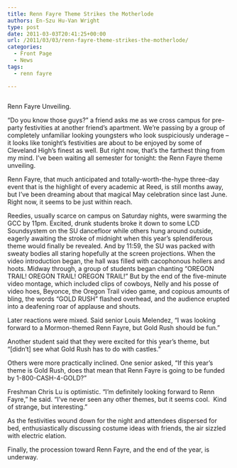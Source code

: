 ```yaml
---
title: Renn Fayre Theme Strikes the Motherlode
authors: En-Szu Hu-Van Wright
type: post
date: 2011-03-03T20:41:25+00:00
url: /2011/03/03/renn-fayre-theme-strikes-the-motherlode/
categories:
  - Front Page
  - News
tags:
  - renn fayre

---
```

<div id="attachment_651" style="width: 287px" class="wp-caption alignleft">
  <a href="https://i1.wp.com/www.reedquest.org/wp-content/uploads/2011/03/view-1.jpg"><img class="size-full wp-image-651" title="view-1" src="https://i1.wp.com/www.reedquest.org/wp-content/uploads/2011/03/view-1.jpg?resize=277%2C184" alt="" data-recalc-dims="1" /></a>
  
  <p class="wp-caption-text">
    Renn Fayre Unveiling.
  </p>
</div>

“Do you know those guys?” a friend asks me as we cross campus for pre-party festivities at another friend’s apartment. We’re passing by a group of completely unfamiliar looking youngsters who look suspiciously underage – it looks like tonight’s festivities are about to be enjoyed by some of Cleveland High’s finest as well. But right now, that’s the farthest thing from my mind. I’ve been waiting all semester for tonight: the Renn Fayre theme unveiling.

Renn Fayre, that much anticipated and totally-worth-the-hype three-day event that is the highlight of every academic at Reed, is still months away, but I’ve been dreaming about that magical May celebration since last June. Right now, it seems to be just within reach.

Reedies, usually scarce on campus on Saturday nights, were swarming the GCC by 11pm. Excited, drunk students broke it down to some LCD Soundsystem on the SU dancefloor while others hung around outside, eagerly awaiting the stroke of midnight when this year’s splendiferous theme would finally be revealed. And by 11:59, the SU was packed with sweaty bodies all staring hopefully at the screen projections. When the video introduction began, the hall was filled with cacophonous hollers and hoots. Midway through, a group of students began chanting “OREGON TRAIL! OREGON TRAIL! OREGON TRAIL!” But by the end of the five-minute video montage, which included clips of cowboys, Nelly and his posse of video hoes, Beyonce, the Oregon Trail video game, and copious amounts of bling, the words “GOLD RUSH” flashed overhead, and the audience erupted into a deafening roar of applause and shouts.

Later reactions were mixed. Said senior Louis Melendez, “I was looking forward to a Mormon-themed Renn Fayre, but Gold Rush should be fun.”

Another student said that they were excited for this year’s theme, but “[didn’t] see what Gold Rush has to do with castles.”

Others were more practically inclined. One senior asked, “If this year’s theme is Gold Rush, does that mean that Renn Fayre is going to be funded by 1-800-CASH-4-GOLD?”

Freshman Chris Lu is optimistic. “I’m definitely looking forward to Renn Fayre,” he said. “I’ve never seen any other themes, but it seems cool.  Kind of strange, but interesting.”

As the festivities wound down for the night and attendees dispersed for bed, enthusiastically discussing costume ideas with friends, the air sizzled with electric elation.

Finally, the procession toward Renn Fayre, and the end of the year, is underway.